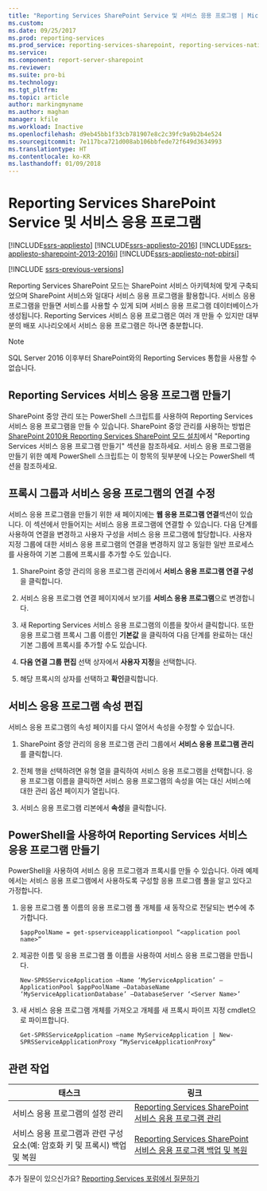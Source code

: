 ```yaml
---
title: "Reporting Services SharePoint Service 및 서비스 응용 프로그램 | Microsoft Docs"
ms.custom: 
ms.date: 09/25/2017
ms.prod: reporting-services
ms.prod_service: reporting-services-sharepoint, reporting-services-native
ms.service: 
ms.component: report-server-sharepoint
ms.reviewer: 
ms.suite: pro-bi
ms.technology: 
ms.tgt_pltfrm: 
ms.topic: article
author: markingmyname
ms.author: maghan
manager: kfile
ms.workload: Inactive
ms.openlocfilehash: d9eb45bb1f33cb781907e8c2c39fc9a9b2b4e524
ms.sourcegitcommit: 7e117bca721d008ab106bbfede72f649d3634993
ms.translationtype: HT
ms.contentlocale: ko-KR
ms.lasthandoff: 01/09/2018
---
```

# <a name="reporting-services-sharepoint-service-and-service-applications"></a>Reporting Services SharePoint Service 및 서비스 응용 프로그램

[!INCLUDE[ssrs-appliesto](../../includes/ssrs-appliesto.md)] [!INCLUDE[ssrs-appliesto-2016](../../includes/ssrs-appliesto-2016.md)] [!INCLUDE[ssrs-appliesto-sharepoint-2013-2016i](../../includes/ssrs-appliesto-sharepoint-2013-2016.md)] [!INCLUDE[ssrs-appliesto-not-pbirsi](../../includes/ssrs-appliesto-not-pbirs.md)]

[!INCLUDE [ssrs-previous-versions](../../includes/ssrs-previous-versions.md)]

  Reporting Services SharePoint 모드는 SharePoint 서비스 아키텍처에 맞게 구축되었으며 SharePoint 서비스와 일대다 서비스 응용 프로그램을 활용합니다. 서비스 응용 프로그램을 만들면 서비스를 사용할 수 있게 되며 서비스 응용 프로그램 데이터베이스가 생성됩니다. Reporting Services 서비스 응용 프로그램은 여러 개 만들 수 있지만 대부분의 배포 시나리오에서 서비스 응용 프로그램은 하나면 충분합니다.  

> [!NOTE]
> SQL Server 2016 이후부터 SharePoint와의 Reporting Services 통합을 사용할 수 없습니다.
  
## <a name="creating-a-reporting-services-service-application"></a>Reporting Services 서비스 응용 프로그램 만들기

 SharePoint 중앙 관리 또는 PowerShell 스크립트를 사용하여 Reporting Services 서비스 응용 프로그램을 만들 수 있습니다. SharePoint 중앙 관리를 사용하는 방법은 [SharePoint 2010용 Reporting Services SharePoint 모드 설치](http://msdn.microsoft.com/47efa72e-1735-4387-8485-f8994fb08c8c)에서 "Reporting Services 서비스 응용 프로그램 만들기" 섹션을 참조하세요. 서비스 응용 프로그램을 만들기 위한 예제 PowerShell 스크립트는 이 항목의 뒷부분에 나오는 PowerShell 섹션을 참조하세요.  
  
## <a name="modify-the-associations-of-the-service-application-with-a-proxy-group"></a>프록시 그룹과 서비스 응용 프로그램의 연결 수정

 서비스 응용 프로그램을 만들기 위한 새 페이지에는 **웹 응용 프로그램 연결**섹션이 있습니다. 이 섹션에서 만들어지는 서비스 응용 프로그램에 연결할 수 있습니다. 다음 단계를 사용하여 연결을 변경하고 사용자 구성을 서비스 응용 프로그램에 할당합니다. 사용자 지정 그룹에 대한 서비스 응용 프로그램의 연결을 변경하지 않고 동일한 일반 프로세스를 사용하여 기본 그룹에 프록시를 추가할 수도 있습니다.  
  
1.  SharePoint 중앙 관리의 응용 프로그램 관리에서 **서비스 응용 프로그램 연결 구성**을 클릭합니다.  
  
2.  서비스 응용 프로그램 연결 페이지에서 보기를 **서비스 응용 프로그램**으로 변경합니다.  
  
3.  새 Reporting Services 서비스 응용 프로그램의 이름을 찾아서 클릭합니다. 또한 응용 프로그램 프록시 그룹 이름인 **기본값** 을 클릭하여 다음 단계를 완료하는 대신 기본 그룹에 프록시를 추가할 수도 있습니다.  
  
4.  **다음 연결 그룹 편집** 선택 상자에서 **사용자 지정**을 선택합니다.  
  
5.  해당 프록시의 상자를 선택하고 **확인**클릭합니다.  
  
## <a name="edit-service-application-properties"></a>서비스 응용 프로그램 속성 편집

 서비스 응용 프로그램의 속성 페이지를 다시 열어서 속성을 수정할 수 있습니다.  
  
1.  SharePoint 중앙 관리의 응용 프로그램 관리 그룹에서 **서비스 응용 프로그램 관리**를 클릭합니다.  
  
2.  전체 행을 선택하려면 유형 열을 클릭하여 서비스 응용 프로그램을 선택합니다. 응용 프로그램 이름을 클릭하면 서비스 응용 프로그램의 속성을 여는 대신 서비스에 대한 관리 옵션 페이지가 열립니다.  
  
3.  서비스 응용 프로그램 리본에서 **속성**을 클릭합니다.  
  
## <a name="create-a-reporting-services-service-application-using-powershell"></a>PowerShell을 사용하여 Reporting Services 서비스 응용 프로그램 만들기

 PowerShell을 사용하여 서비스 응용 프로그램과 프록시를 만들 수 있습니다. 아래 예제에서는 서비스 응용 프로그램에서 사용하도록 구성할 응용 프로그램 풀을 알고 있다고 가정합니다.  
  
1.  응용 프로그램 풀 이름의 응용 프로그램 풀 개체를 새 동작으로 전달되는 변수에 추가합니다.  
  
    ```  
    $appPoolName = get-spserviceapplicationpool “<application pool name>”  
    ```  
  
2.  제공한 이름 및 응용 프로그램 풀 이름을 사용하여 서비스 응용 프로그램을 만듭니다.  
  
    ```  
    New-SPRSServiceApplication –Name ‘MyServiceApplication’ –ApplicationPool $appPoolName –DatabaseName ‘MyServiceApplicationDatabase’ –DatabaseServer ‘<Server Name>’  
    ```  
  
3.  새 서비스 응용 프로그램 개체를 가져오고 개체를 새 프록시 파이프 지정 cmdlet으로 파이프합니다.  
  
    ```  
    Get-SPRSServiceApplication –name MyServiceApplication | New-SPRSServiceApplicationProxy “MyServiceApplicationProxy”  
    ```  
  
## <a name="related-tasks"></a>관련 작업
  
|태스크|링크|  
|----------|----------|  
|서비스 응용 프로그램의 설정 관리|[Reporting Services SharePoint 서비스 응용 프로그램 관리](../../reporting-services/report-server-sharepoint/manage-a-reporting-services-sharepoint-service-application.md)|  
|서비스 응용 프로그램과 관련 구성 요소(예: 암호화 키 및 프록시) 백업 및 복원|[Reporting Services SharePoint 서비스 응용 프로그램 백업 및 복원](../../reporting-services/report-server-sharepoint/backup-and-restore-reporting-services-sharepoint-service-applications.md)|  

추가 질문이 있으신가요? [Reporting Services 포럼에서 질문하기](http://go.microsoft.com/fwlink/?LinkId=620231)
